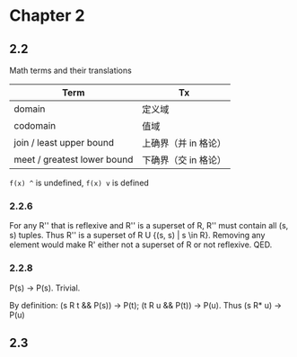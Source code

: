 # Chapter 2

## 2.2

Math terms and their translations

| Term                        | Tx                   |
| --------------------------- | -------------------- |
| domain                      | 定义域               |
| codomain                    | 值域                 |
| join / least upper bound    | 上确界（并 in 格论） |
| meet / greatest lower bound | 下确界（交 in 格论） |

`f(x) ^` is undefined, `f(x) v` is defined

### 2.2.6

For any R'' that is reflexive and R'' is a superset of R, R'' must contain all (s, s) tuples. Thus R'' is a superset of R U {(s, s) | s \in R}. Removing any element would make R' either not a superset of R or not reflexive. QED.

### 2.2.8

P(s) -> P(s). Trivial.

By definition: (s R t && P(s)) -> P(t); (t R u && P(t)) -> P(u). Thus (s R* u) -> P(u)

## 2.3
